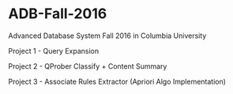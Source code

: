 # ADB-Fall-2016

Advanced Database System Fall 2016 in Columbia University

Project 1 - Query Expansion

Project 2 - QProber Classify + Content Summary

Project 3 - Associate Rules Extractor (Apriori Algo Implementation)
